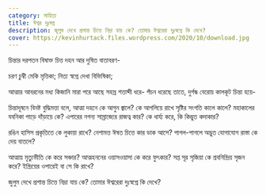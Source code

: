 ```yaml
---
category: সাহিত্য
title: ঈশ্বর দুঃস্বপ্ন
description: জুলুম দেখে প্রশান্ত চিত্তে নিদ্রা যায় কে? তোমার ঈশ্বরেরা দুঃস্বপ্নে কি দেখে?
cover: https://kevinhurtack.files.wordpress.com/2020/10/download.jpg
---
```

চিন্তার দরপতন
বিষাক্ত চিত্ত দহন
আর
দুষিত বাতাবরণ-

চরণ চুম্বী মেকি মৃত্তিকা;
নিত্য স্বপ্নে দেখা বিভিষিকা;

আত্মার আবরনের মধ্য কিজানি মারা পরে আছে
সহস্র শতাব্দী ধরে-
পঁচন ধরেছে তাতে, 
দুর্গন্ধ বেরোয় কালকূট চিন্তা হয়ে-

চিন্তাদূষনে বিনষ্ট বুদ্ধিমত্তা বলে,
আত্মা দহনে কে আগুন জ্বালে?
কে আগলিয়ে রাখে সৃষ্টির সংগতি কালে কালে?
মহাকালের যবনিকা পাড়ে দাঁড়ায়ে কে?
এপারের নগন্য সাম্রাজ্যের রাজত্ব কার?
কে ধার্য্য করে, কি কিম্ভুত কদাকার?

রঙিন হাসিস প্রকৃতিতে কে লুকায়া রাখে?
নেশামত্ত ঈষত চিত্তে কার ডাক আসে?
পাগল-পাগলে অদ্ভুত যোগাযোগ রাস্তা কে দেয় বাতলে?

আত্মায় মৃত্যুভীতি কে করে সঞ্চার?
আত্মহননের ওয়াসওয়াসা কে করে ফুৎকার?
সপ্ত সূর সৃজিয়া কে শ্রবনিন্দ্রিয় সৃজন করে?
ইন্দ্রিয়ের ওপারেই বা সে কি  রাখে?

জুলুম দেখে প্রশান্ত চিত্তে নিদ্রা যায় কে?
তোমার ঈশ্বরেরা দুঃস্বপ্নে কি দেখে?